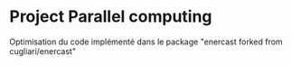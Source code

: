 # Project Parallel computing
Optimisation du code implémenté dans le package "enercast forked from cugliari/enercast"
